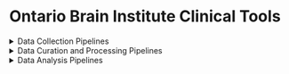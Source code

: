 # Ontario Brain Institute Clinical Tools

<details><summary>Data Collection Pipelines</summary></details>

<details><summary>Data Curation and Processing Pipelines</summary></details>
  
<details><summary>Data Analysis Pipelines</summary></details>
